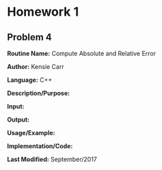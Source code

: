 # Homework 1
## Problem 4
**Routine Name:**           Compute Absolute and Relative Error

**Author:** Kensie Carr

**Language:** C++

**Description/Purpose:** 

**Input:** 

**Output:** 

**Usage/Example:**

**Implementation/Code:** 

**Last Modified:** September/2017